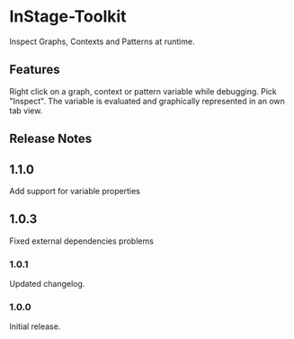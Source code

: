 # InStage-Toolkit

Inspect Graphs, Contexts and Patterns at runtime.

## Features

Right click on a graph, context or pattern variable while debugging. Pick "Inspect". The variable is evaluated and graphically represented in an own tab view.

## Release Notes

## 1.1.0
Add support for variable properties

## 1.0.3

Fixed external dependencies problems

### 1.0.1

Updated changelog.

### 1.0.0

Initial release.
